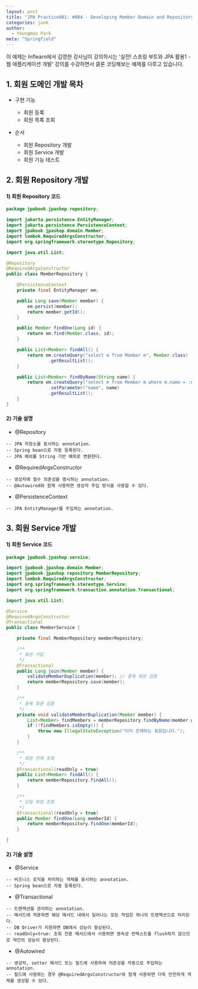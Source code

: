 ```yaml
---
layout: post
title: "JPA Practice001: #004 - Developing Member Domain and Repository"
categories: junk
author:
  - Youngmoo Park
meta: "Springfield"
---
```


이 예제는 Inflearn에서 김영한 강사님이 강의하시는 '실전! 스프링 부트와 JPA 활용1 - 웹 애플리케이션 개발' 강의를 수강하면서 클론 코딩해보는 예제를 다루고 있습니다.

## 1. 회원 도메인 개발 목차

- 구현 기능
  - 회원 등록
  - 회원 목록 조회

- 순서
  - 회원 Repository 개발
  - 회원 Service 개발
  - 회원 기능 테스트

## 2. 회원 Repository 개발

#### **1) 회원 Repository 코드**

```java
package jpabook.jpashop.repository;

import jakarta.persistence.EntityManager;
import jakarta.persistence.PersistenceContext;
import jpabook.jpashop.domain.Member;
import lombok.RequiredArgsConstructor;
import org.springframework.stereotype.Repository;

import java.util.List;

@Repository
@RequiredArgsConstructor
public class MemberRepository {

    @PersistenceContext
    private final EntityManager em;

    public Long save(Member member) {
        em.persist(member);
        return member.getId();
    }

    public Member findOne(Long id) {
        return em.find(Member.class, id);
    }

    public List<Member> findAll() {
        return em.createQuery("select m from Member m", Member.class)
                .getResultList();
    }

    public List<Member> findByName(String name) {
        return em.createQuery("select m from Member m where m.name = :name", Member.class)
                .setParameter("name", name)
                .getResultList();
    }
}

```

#### **2) 기술 설명**

- @Repository
```plaintext
-- JPA 저장소를 표시하는 annotation.
-- Spring bean으로 자동 등록된다.
-- JPA 예외를 String 기반 예외로 변환한다.
```

- @RequiredArgsConstructor
```plaintext
-- 생성자에 필수 의존성을 명시하는 annotation.
-- @Autowired와 함께 사용하면 생성자 주입 방식을 사용할 수 있다.
```

- @PersistenceContext
```plaintext
-- JPA EntityManager를 주입하는 annotation.
```

## 3. 회원 Service 개발

#### **1) 회원 Service 코드**

```java
package jpabook.jpashop.service;

import jpabook.jpashop.domain.Member;
import jpabook.jpashop.repository.MemberRepository;
import lombok.RequiredArgsConstructor;
import org.springframework.stereotype.Service;
import org.springframework.transaction.annotation.Transactional;

import java.util.List;

@Service
@RequiredArgsConstructor
@Transactional
public class MemberService {

    private final MemberRepository memberRepository;

    /**
     * 회원 가입
     */
    @Transactional
    public Long join(Member member) {
        validateMemberDuplication(member); // 중복 회원 검증
        return memberRepository.save(member);
    }

    /**
     * 중복 회원 검증
     */
    private void validateMemberDuplication(Member member) {
        List<Member> findMembers = memberRepository.findByName(member.getName());
        if (!findMembers.isEmpty()) {
            throw new IllegalStateException("이미 존재하는 회원입니다.");
        }
    }

    /**
     * 회원 전체 조회
     */
    @Transactional(readOnly = true)
    public List<Member> findAll() {
        return memberRepository.findAll();
    }

    /**
     * 단일 회원 조회
     */
    @Transactional(readOnly = true)
    public Member findOne(Long memberId) {
        return memberRepository.findOne(memberId);
    }

}

```

#### **2) 기술 설명**

- @Service
```plaintext
-- 비즈니스 로직을 처리하는 객체를 표시하는 annotation.
-- Spring bean으로 자동 등록된다.
```

- @Transactional
```plaintext
-- 트랜잭션을 관리하는 annotation.
-- 메서드에 적용하면 해당 메서드 내에서 일어나는 모든 작업은 하나의 트랜잭션으로 처리된다.
-- DB Driver가 지원하면 DB에서 성능이 향상된다.
-- readOnly=true: 조회 전용 메서드에서 사용하면 영속성 컨텍스트를 flush하지 않으므로 약간의 성능이 향상된다.
```

- @Autowired
```plaintext
-- 생성자, setter 메서드 또는 필드에 사용하여 의존성을 자동으로 주입하는 annotation.
-- 필드에 사용하는 경우 @RequiredArgsConstructor와 함계 사용하면 더욱 안전하게 객체를 생성할 수 있다.
```

